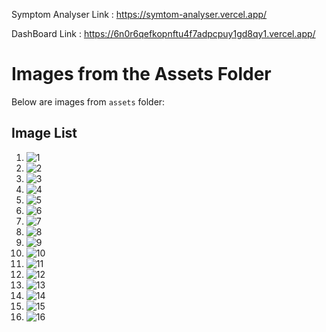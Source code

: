 ﻿Symptom Analyser Link : https://symtom-analyser.vercel.app/
 
DashBoard Link : https://6n0r6qefkopnftu4f7adpcpuy1gd8qy1.vercel.app/

# Images from the Assets Folder

Below are images from `assets` folder:

## Image List

1. ![1](assets/1.png)
2. ![2](assets/2.png)
3. ![3](assets/3.png)
4. ![4](assets/4.png)
5. ![5](assets/5.png)
6. ![6](assets/6.png)
7. ![7](assets/7.png)
8. ![8](assets/8.png)
9. ![9](assets/9.png)
10. ![10](assets/10.png)
11. ![11](assets/11.png)
12. ![12](assets/12.png)
13. ![13](assets/13.png)
14. ![14](assets/14.png)
15. ![15](assets/15.png)
16. ![16](assets/16.png)
